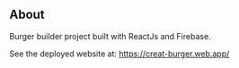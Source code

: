 ## About

Burger builder project built with ReactJs and Firebase.

See the deployed website at: https://creat-burger.web.app/
